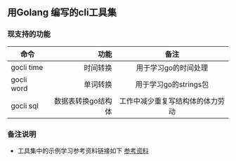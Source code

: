 ## 用Golang 编写的cli工具集

### 现支持的功能

| 命令        | 功能  |  备注  |
| --------   | -----:  | :----:  |
| gocli time     | 时间转换   |   用于学习go的时间处理    |
| gocli word       |   单词转换   |   用于学习go的strings包   |
| gocli sql       |    数据表转换go结构体  |  工作中减少重复写结构体的体力劳动  |


### 备注说明

- 工具集中的示例学习参考资料链接如下
 [参考资料](https://item.jd.com/12685249.html)
